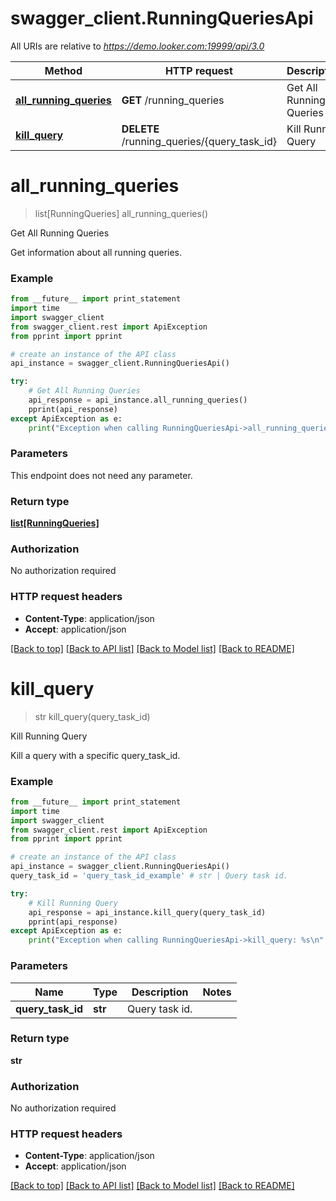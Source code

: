 # swagger_client.RunningQueriesApi

All URIs are relative to *https://demo.looker.com:19999/api/3.0*

Method | HTTP request | Description
------------- | ------------- | -------------
[**all_running_queries**](RunningQueriesApi.md#all_running_queries) | **GET** /running_queries | Get All Running Queries
[**kill_query**](RunningQueriesApi.md#kill_query) | **DELETE** /running_queries/{query_task_id} | Kill Running Query


# **all_running_queries**
> list[RunningQueries] all_running_queries()

Get All Running Queries

Get information about all running queries. 

### Example 
```python
from __future__ import print_statement
import time
import swagger_client
from swagger_client.rest import ApiException
from pprint import pprint

# create an instance of the API class
api_instance = swagger_client.RunningQueriesApi()

try: 
    # Get All Running Queries
    api_response = api_instance.all_running_queries()
    pprint(api_response)
except ApiException as e:
    print("Exception when calling RunningQueriesApi->all_running_queries: %s\n" % e)
```

### Parameters
This endpoint does not need any parameter.

### Return type

[**list[RunningQueries]**](RunningQueries.md)

### Authorization

No authorization required

### HTTP request headers

 - **Content-Type**: application/json
 - **Accept**: application/json

[[Back to top]](#) [[Back to API list]](../README.md#documentation-for-api-endpoints) [[Back to Model list]](../README.md#documentation-for-models) [[Back to README]](../README.md)

# **kill_query**
> str kill_query(query_task_id)

Kill Running Query

Kill a query with a specific query_task_id. 

### Example 
```python
from __future__ import print_statement
import time
import swagger_client
from swagger_client.rest import ApiException
from pprint import pprint

# create an instance of the API class
api_instance = swagger_client.RunningQueriesApi()
query_task_id = 'query_task_id_example' # str | Query task id.

try: 
    # Kill Running Query
    api_response = api_instance.kill_query(query_task_id)
    pprint(api_response)
except ApiException as e:
    print("Exception when calling RunningQueriesApi->kill_query: %s\n" % e)
```

### Parameters

Name | Type | Description  | Notes
------------- | ------------- | ------------- | -------------
 **query_task_id** | **str**| Query task id. | 

### Return type

**str**

### Authorization

No authorization required

### HTTP request headers

 - **Content-Type**: application/json
 - **Accept**: application/json

[[Back to top]](#) [[Back to API list]](../README.md#documentation-for-api-endpoints) [[Back to Model list]](../README.md#documentation-for-models) [[Back to README]](../README.md)

